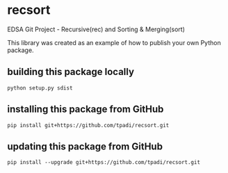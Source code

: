 # recsort

EDSA Git Project - Recursive(rec) and Sorting &amp; Merging(sort)

This library was created as an example of how to publish your own Python package.

## building this package locally
`python setup.py sdist`

## installing this package from GitHub
`pip install git+https://github.com/tpadi/recsort.git`

## updating this package from GitHub
`pip install --upgrade git+https://github.com/tpadi/recsort.git`
